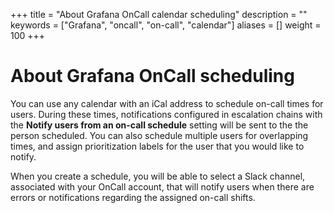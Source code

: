 +++
title = "About Grafana OnCall calendar scheduling"
description = ""
keywords = ["Grafana", "oncall", "on-call", "calendar"]
aliases = []
weight = 100
+++

# About Grafana OnCall scheduling

You can use any calendar with an iCal address to schedule on-call times for users. During these times, notifications configured in escalation chains with the **Notify users from an on-call schedule** setting will be sent to the the person scheduled. You can also schedule multiple users for overlapping times, and assign prioritization labels for the user that you would like to notify.

When you create a schedule, you will be able to select a Slack channel, associated with your OnCall account, that will notify users when there are errors or notifications regarding the assigned on-call shifts.
